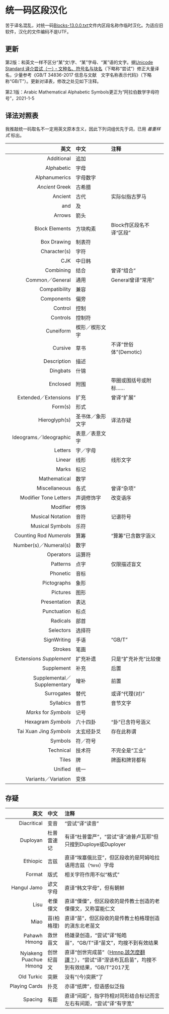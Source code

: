 # 统一码区段汉化
苦于译名混乱，对统一码[Blocks-13.0.0.txt](https://www.unicode.org/Public/UCD/latest/ucd/Blocks.txt)文件内区段名称作临时汉化。为适应旧软件，汉化的文件编码不是UTF。

## 更新
第2版：和英文一样不区分“某”文\字、“某”字母、“某”语的文字。据[Unicode Standard 译介尝试（一）・文种名、符号名与块名](https://zhuanlan.zhihu.com/p/240087278)（下略称“尝试”）修正大量译名，少量参考《GB/T 34836-2017 信息与文献　文字名称表示代码》（下略称“GB/T”）。更新对译表，修改之处见如下注释。

第2.1版：Arabic Mathematical Alphabetic Symbols更正为“阿拉伯数学字母符号”，2021-1-5

## 译法对照表
我推敲统一码取名不一定用英文原本含义，因此下列词组优先于词，已用 *着重样式* 标出。

|英文|中文|注释|
| -: | :- | :- |
|Additional|追加||
|Alphabetic|字母||
|Alphanumerics|字母数字||
|*Ancient* Greek|古希腊||
|Ancient|古代|实际似指古罗马|
|and|及||
|Arrows|箭头||
|Block Elements|方块构素|Block作区段名不译“区段”|
|Box Drawing|制表符||
|Character(s)|字符||
|CJK|中日韩||
|Combining|结合|曾译“组合”|
|Common／General|通用|General曾译“常用”|
|Compatibility|兼容||
|Components|偏旁||
|Control|控制||
|Controls|控制符||
|Cuneiform|楔形／楔形文字||
|Cursive|草书|不译“世俗体”(Demotic)|
|Description|描述||
|Dingbats|什锦||
|Enclosed|附围|带圈或围括号或附标……|
|Extended／Extensions|扩充|曾译“扩展”|
|Form(s)|形式||
|Hieroglyph(s)|圣书体／象形文字|译法存疑|
|Ideograms／Ideographic|表意／表意文字||
|Letters|字／字母||
|Linear|线形|线形文字|
|Marks|标记||
|Mathematical|数学||
|Miscellaneous|各式|曾译“杂项”|
|Modifier Tone Letters|声调修饰字|改变语序|
|Modifier|修饰||
|Musical Notation|音符|记谱符号|
|Musical Symbols|乐符||
|Counting Rod *Numerals*|算筹|“算筹”已含数字涵义|
|Number(s)／Numeral(s)|数字||
|Operators|运算符||
|Patterns|点字|仅限描述盲文|
|Phonetic|音标||
|Pictographs|象形||
|Pictures|图形||
|Presentation|表达||
|Punctuation|标点||
|Radicals|部首||
|Selectors|选择符||
|SignWriting|手语|“GB/T”|
|Strokes|笔画||
|Extensions *Supplement*|扩充补遗|只是“扩充补充”比较傻|
|Supplement|补充|后置|
|Supplemental／Supplementary|增补|前置|
|Surrogates|替代|或译“代理(对)”|
|Syllabics|音节|音节文字|
|*Marks* for *Symbols*|记号||
|Hexagram *Symbols*|六十四卦|“卦”已含符号涵义|
|Tai Xuan Jing *Symbols*|太玄经卦爻|存在此称谓|
|Symbols|符／符号||
|Technical|技术符|不完全是“工业”|
|Tiles|牌|牌面和牌背都有|
|Unified|统一||
|Variants／Variation|变体||

## 存疑

|英文|中文|注释|
| -: | :- | :- |
|Diacritical|变音|“尝试”译“读音”|
|Duployan|杜普雷速记|有译“杜普雷严”，“尝试”译“迪普卢瓦耶”但只搜到Duploye或Duployer|
|Ethiopic|吉兹|直译“埃塞俄比亚”，但区段收的是阿姆哈拉语用吉兹（ግዕዝ）字母|
|Format|版式|相关字符作用不似“格式”|
|Hangul Jamo|谚文字母|直译“韩文字母”，但有朝鲜|
|Lisu|老傈僳文|直译“傈僳”，但区段收的是传教士创造的老傈僳文，又称富能仁文|
|Miao|苗(柏格理)|直译“苗”，但区段收的是传教士柏格理创造的滇东北老苗文|
|Pahawh Hmong|救世苗文|杨雄录创造，“尝试”译“帕皓苗”，“GB/T”译“苗文”，均搜不到有效结果|
|Nyiakeng Puachue Hmong|创世纪苗文|直译“创世完成苗”（[Hmnp.該怎麼翻譯？](https://www.ubuntu-tw.org/modules/newbb/viewtopic.php?post_id=361148)），“尝试”译“涅该布瓦启苗”，均搜不到有效结果，“GB/T”2017无|
|Old Turkic|突厥|没有“(今)突厥”了|
|Playing Cards|扑克|亦译“纸牌”，但语感似泛指|
|Spacing|有距|直译“间距”，指字符相对同形结合标记而言左右有间距，“尝试”译“有字宽”|
